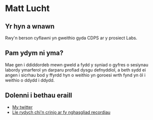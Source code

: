 # Matt Lucht

## Yr hyn a wnawn

Rwy'n berson cyflawni yn gweithio gyda CDPS ar y prosiect Labs.


## Pam ydym ni yma? 
Mae gen i ddiddordeb mewn gweld a fydd y syniad o gyfres o sesiynau labordy ymarferol yn darparu profiad dysgu defnyddiol, a beth sydd ei angen i sicrhau bod y ffyrdd hyn o weithio yn goroesi wrth fynd yn ôl i weithio o ddydd i ddydd.

## Dolenni i bethau eraill

* [My twitter](https://twitter.com/mattlucht)
* [Lle rydych chi'n crinjo ar fy nghasgliad recordiau](https://www.discogs.com/user/mattlucht) 
